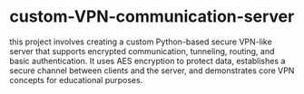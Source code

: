 # custom-VPN-communication-server
this project involves creating a custom Python-based secure VPN-like server that supports encrypted communication, tunneling, routing, and basic authentication. It uses AES encryption to protect data, establishes a secure channel between clients and the server, and demonstrates core VPN concepts for educational purposes.
